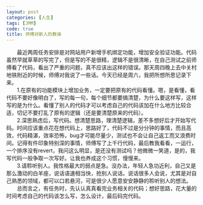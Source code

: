 ```yaml
---
layout: post
categories: [人生]
tags: [JMM]
code: true
title: 师傅对新人的教诲
---
```


&emsp;&emsp;最近两周任务安排是对网站用户新增手机绑定功能，增加安全验证功能。代码虽然早就草草的写完了，但是写的不是很精，逻辑不是很清晰，在自己测试之前师傅看了代码，看出了严重的问题，真不应该出这样的错误。那天周四晚上去中关村地铁附近的时候，师傅对我说了一些话。今天已经是周六，我把所想所思记录下来。  
&emsp;&emsp;1.在原有的功能模块上增加业务，一定要把原有的代码看懂。嗯，是看懂，看代码不要好像明白了，写的每一句，每个细节都要搞清楚，为什么要这样写，这样写的是为什么。看懂了别人的代码才可以考虑自己的代码该加在什么地方比较合适，切记不要打乱了原有的逻辑（还是要清楚原来的代码）。  
&emsp;&emsp;2.深思熟虑后，写代码。想清楚思路，理清楚逻辑，差不多想好后才开始写代码。时间应该重点花在想代码上，思路好了，代码不过是分分钟的事情，而且高效，代码精湛，效率恐怖，bug才可能尽量少，测试也不会让自己返工而又浪费时间。记得有件印象特别深的事情，师傅写了上千行代码，最后教我看看，一运行，一个排序没有revert，我问这么明显，是还没有测试吗？他微微一笑道，是的，我写代码一般争取一次写好。让我也养成这个习惯，慢慢来。   
&emsp;&emsp;3.请聆听别人。我性格最大的弱点是急。没办法，年轻人急功近利，自己又是那么激动的白羊座，说话语速相当快，抢别人说话。说话很多人会说，尤其是对自己熟悉的领域，都可以口若悬河，可是很少人愿意安安静静的聆听别人的想法。   
&emsp;&emsp;总而言之，有任务时，先认认真真看完业务相关的代码；想好思路，花大量的时间考虑自己的代码该怎么写，怎么设计，最后码完代码。